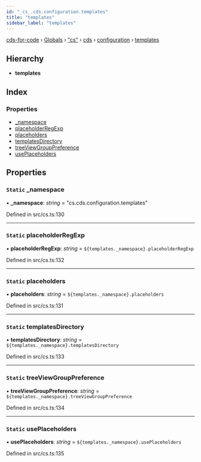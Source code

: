 ```yaml
---
id: "_cs_.cds.configuration.templates"
title: "templates"
sidebar_label: "templates"
---
```


[cds-for-code](../index.md) › [Globals](../globals.md) › ["cs"](../modules/_cs_.md) › [cds](../modules/_cs_.cds.md) › [configuration](../modules/_cs_.cds.configuration.md) › [templates](_cs_.cds.configuration.templates.md)

## Hierarchy

* **templates**

## Index

### Properties

* [_namespace](_cs_.cds.configuration.templates.md#static-_namespace)
* [placeholderRegExp](_cs_.cds.configuration.templates.md#static-placeholderregexp)
* [placeholders](_cs_.cds.configuration.templates.md#static-placeholders)
* [templatesDirectory](_cs_.cds.configuration.templates.md#static-templatesdirectory)
* [treeViewGroupPreference](_cs_.cds.configuration.templates.md#static-treeviewgrouppreference)
* [usePlaceholders](_cs_.cds.configuration.templates.md#static-useplaceholders)

## Properties

### `Static` _namespace

▪ **_namespace**: *string* = "cs.cds.configuration.templates"

Defined in src/cs.ts:130

___

### `Static` placeholderRegExp

▪ **placeholderRegExp**: *string* = `${templates._namespace}.placeholderRegExp`

Defined in src/cs.ts:132

___

### `Static` placeholders

▪ **placeholders**: *string* = `${templates._namespace}.placeholders`

Defined in src/cs.ts:131

___

### `Static` templatesDirectory

▪ **templatesDirectory**: *string* = `${templates._namespace}.templatesDirectory`

Defined in src/cs.ts:133

___

### `Static` treeViewGroupPreference

▪ **treeViewGroupPreference**: *string* = `${templates._namespace}.treeViewGroupPreference`

Defined in src/cs.ts:134

___

### `Static` usePlaceholders

▪ **usePlaceholders**: *string* = `${templates._namespace}.usePlaceholders`

Defined in src/cs.ts:135
